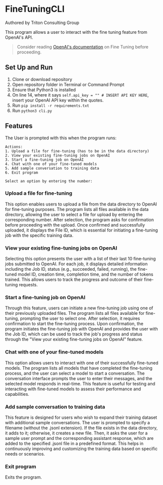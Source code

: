 # FineTuningCLI

Authored by Triton Consulting Group

This program allows a user to interact with the fine tuning feature from OpenAI's API. 

> Consider reading [OpenAI's documentation](https://platform.openai.com/docs/guides/fine-tuning/common-use-cases) on Fine Tuning before proceeding. 

## Set Up and Run
1. Clone or download repository
2. Open repository folder in Terminal or Command Prompt
3. Ensure that Python3 is installed
4. On line 14, where it says `self.api_key = "" # INSERT API KEY HERE`, insert your OpenAI API key within the quotes.
5. Run `pip install -r requirements.txt`
6. Run `python3 cli.py`

## Features
The User is prompted with this when the program runs:
```
Actions: 
1. Upload a file for fine-tuning (has to be in the data directory)
2. View your existing fine-tuning jobs on OpenAI
3. Start a fine-tuning job on OpenAI
4. Chat with one of your fine-tuned models
5. Add sample conversation to training data
6. Exit program

Select an option by entering the number:
```

### Upload a file for fine-tuning
This option enables users to upload a file from the data directory to OpenAI for fine-tuning purposes. The program lists all files available in the data directory, allowing the user to select a file for upload by entering the corresponding number. After selection, the program asks for confirmation before proceeding with the upload. Once confirmed and successfully uploaded, it displays the File ID, which is essential for initiating a fine-tuning job with the specific training data.

### View your existing fine-tuning jobs on OpenAI
Selecting this option presents the user with a list of their last 10 fine-tuning jobs submitted to OpenAI. For each job, it displays detailed information including the Job ID, status (e.g., succeeded, failed, running), the fine-tuned model ID, creation time, completion time, and the number of tokens trained. This allows users to track the progress and outcome of their fine-tuning requests.

### Start a fine-tuning job on OpenAI
Through this feature, users can initiate a new fine-tuning job using one of their previously uploaded files. The program lists all files available for fine-tuning, prompting the user to select one. After selection, it requires confirmation to start the fine-tuning process. Upon confirmation, the program initiates the fine-tuning job with OpenAI and provides the user with the Job ID, which can be used to track the job's progress and status through the "View your existing fine-tuning jobs on OpenAI" feature.

### Chat with one of your fine-tuned models
This option allows users to interact with one of their successfully fine-tuned models. The program lists all models that have completed the fine-tuning process, and the user can select a model to start a conversation. The conversation interface prompts the user to enter their messages, and the selected model responds in real-time. This feature is useful for testing and interacting with fine-tuned models to assess their performance and capabilities.

### Add sample conversation to training data
This feature is designed for users who wish to expand their training dataset with additional sample conversations. The user is prompted to specify a filename (without the .jsonl extension). If the file exists in the data directory, it adds to it; otherwise, it creates a new file. Then, it asks the user for a sample user prompt and the corresponding assistant response, which are added to the specified .jsonl file in a predefined format. This helps in continuously improving and customizing the training data based on specific needs or scenarios.

### Exit program
Exits the program.



